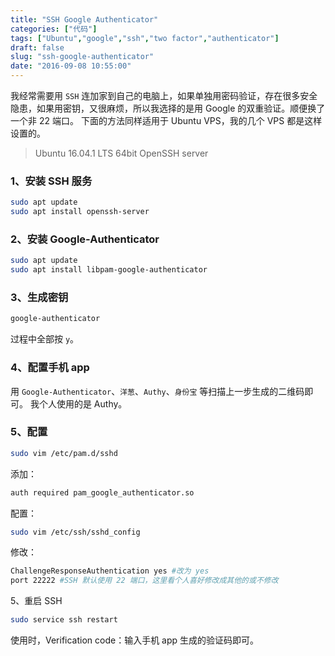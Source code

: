 ```yaml
---
title: "SSH Google Authenticator"
categories: ["代码"]
tags: ["Ubuntu","google","ssh","two factor","authenticator"]
draft: false
slug: "ssh-google-authenticator"
date: "2016-09-08 10:55:00"
---
```


我经常需要用 `SSH` 连加家到自己的电脑上，如果单独用密码验证，存在很多安全隐患，如果用密钥，又很麻烦，所以我选择的是用 Google 的双重验证。顺便换了一个非 22 端口。
下面的方法同样适用于 Ubuntu VPS，我的几个 VPS 都是这样设置的。

> Ubuntu 16.04.1 LTS 64bit
> OpenSSH server

### 1、安装 SSH 服务
```bash
sudo apt update
sudo apt install openssh-server
```
### 2、安装 Google-Authenticator
```bash
sudo apt update
sudo apt install libpam-google-authenticator
```
### 3、生成密钥
```bash
google-authenticator
```
过程中全部按 `y`。

### 4、配置手机 app
用 `Google-Authenticator`、`洋葱`、`Authy`、`身份宝` 等扫描上一步生成的二维码即可。
我个人使用的是 Authy。

### 5、配置
```bash
sudo vim /etc/pam.d/sshd
```
添加：

```bash
auth required pam_google_authenticator.so
```
配置：
```bash
sudo vim /etc/ssh/sshd_config
```
修改：

```bash
ChallengeResponseAuthentication yes #改为 yes
port 22222 #SSH 默认使用 22 端口，这里看个人喜好修改成其他的或不修改
```

5、重启 SSH
```bash
sudo service ssh restart
```
使用时，Verification code：输入手机 app 生成的验证码即可。

